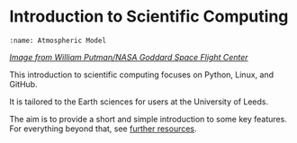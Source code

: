 # Introduction to Scientific Computing

```{image} images/model.png
:name: Atmospheric Model
```
[*Image from William Putman/NASA Goddard Space Flight Center*](https://www.nasa.gov/content/a-portrait-of-global-winds)  

This introduction to scientific computing focuses on Python, Linux, and GitHub.

It is tailored to the Earth sciences for users at the University of Leeds.  

The aim is to provide a short and simple introduction to some key features. For everything beyond that, see [further resources](/general).